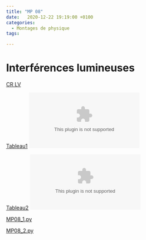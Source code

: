 ```yaml
---
title: "MP 08"
date:   2020-12-22 19:19:00 +0100
categories:
  - Montages de physique
tags:

---
```

# Interférences lumineuses

[CR LV](/assets/pdf/MP08.pdf)
<object class="pdf fitvidsignore" data="/assets/pdf/MP08.pdf" type="application/pdf"></object>

[Tableau1](/assets/jpeg/MP08_tableau1.jpg)
<object class="pdf fitvidsignore" data="/assets/jpeg/MP08_tableau1.jpg" type="application/jpg"></object>

[Tableau2](/assets/jpeg/MP08_tableau2.jpg)
<object class="pdf fitvidsignore" data="/assets/jpeg/MP08_tableau2.jpg" type="application/jpg"></object>

<a href="/assets/python/MP08_1.py" download>MP08_1.py</a> 

<a href="/assets/python/MP08_2.py" download>MP08_2.py</a>


